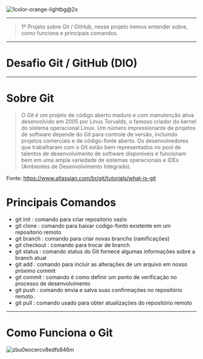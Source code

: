 ![1color-orange-lightbg@2x](https://user-images.githubusercontent.com/57717982/162838772-2bbad6d1-1422-45ec-89c6-6ef05b06b9be.png)

---

> 1º Projeto sobre Git / GitHub, nesse projeto iremos entender sobre, como funciona e principais comandos.

---


#  Desafio Git / GitHub (DIO) 


---




#    **Sobre Git**
> O Git é um projeto de código aberto maduro e com manutenção ativa desenvolvido em 2005 por Linus Torvalds, o famoso criador do kernel do sistema operacional Linux. Um número impressionante de projetos de software depende do Git para controle de versão, incluindo projetos comerciais e de código-fonte aberto. Os desenvolvedores que trabalharam com o Git estão bem representados no pool de talentos de desenvolvimento de software disponíveis e funcionam bem em uma ampla variedade de sistemas operacionais e IDEs (Ambientes de Desenvolvimento Integrado).

Fonte: https://www.atlassian.com/br/git/tutorials/what-is-git




#    **Principais Comandos** 

  - git init : comando para criar repositorio vazio
  - git clone : comando para baixar codigo-fonto existente em um repositorio remoto
  - git branch : comando para criar novas branchs (ramificações)
  - git checkout : comando para trocar de branch
  - git status : comando status do Git fornece algumas informações sobre a branch atual
  - git add : comando para incluir as alterações de um arquivo em nosso próximo commit
  - git commit : comando é como definir um ponto de verificação no processo de desenvolvimento
  - git push : comando envia e salva suas confirmações no repositório remoto.
  - git pull : comando usado para obter atualizações do repositório remoto

---


#   **Como Funciona o Git**

![zbu0eocercv8edfs846m](https://user-images.githubusercontent.com/57717982/162843076-a58bbe2d-43fe-4d0b-a25b-5a874fc64b5a.png)




 

